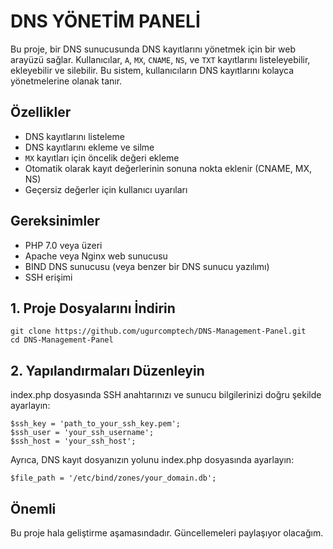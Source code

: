 # DNS YÖNETİM PANELİ

Bu proje, bir DNS sunucusunda DNS kayıtlarını yönetmek için bir web arayüzü sağlar. Kullanıcılar, `A`, `MX`, `CNAME`, `NS`, ve `TXT` kayıtlarını listeleyebilir, ekleyebilir ve silebilir. Bu sistem, kullanıcıların DNS kayıtlarını kolayca yönetmelerine olanak tanır.



## Özellikler

- DNS kayıtlarını listeleme
- DNS kayıtlarını ekleme ve silme
- `MX` kayıtları için öncelik değeri ekleme
- Otomatik olarak kayıt değerlerinin sonuna nokta eklenir (CNAME, MX, NS)
- Geçersiz değerler için kullanıcı uyarıları

## Gereksinimler

- PHP 7.0 veya üzeri
- Apache veya Nginx web sunucusu
- BIND DNS sunucusu (veya benzer bir DNS sunucu yazılımı)
- SSH erişimi


## 1. Proje Dosyalarını İndirin

```
git clone https://github.com/ugurcomptech/DNS-Management-Panel.git
cd DNS-Management-Panel
```

## 2. Yapılandırmaları Düzenleyin

index.php dosyasında SSH anahtarınızı ve sunucu bilgilerinizi doğru şekilde ayarlayın:

```
$ssh_key = 'path_to_your_ssh_key.pem';
$ssh_user = 'your_ssh_username';
$ssh_host = 'your_ssh_host';
```
Ayrıca, DNS kayıt dosyanızın yolunu index.php dosyasında ayarlayın:
```
$file_path = '/etc/bind/zones/your_domain.db';
```



## Önemli

Bu proje hala geliştirme aşamasındadır. Güncellemeleri paylaşıyor olacağım.

